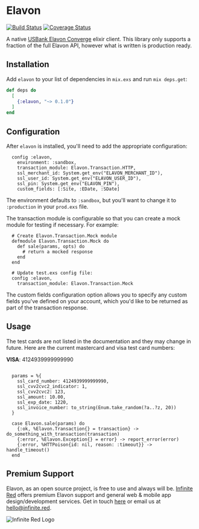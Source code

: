 # Elavon
[![Build Status](https://semaphoreci.com/api/v1/ir/elavon-elixir/branches/master/shields_badge.svg)](https://semaphoreci.com/ir/elavon-elixir)
[![Coverage Status](https://coveralls.io/repos/github/infinitered/elavon-elixir/badge.svg?branch=master)](https://coveralls.io/github/infinitered/elavon-elixir?branch=master)

A native [USBank Elavon Converge](https://developer.elavon.com/#/home/landing) elixir client. This library only supports a fraction of the full Elavon API, however what is written is production ready.

## Installation

Add `elavon` to your list of dependencies in `mix.exs` and run `mix deps.get`:

```elixir
def deps do
  [
    {:elavon, "~> 0.1.0"}
  ]
end
```

## Configuration

After `elavon` is installed, you'll need to add the appropriate configuration:

```
  config :elavon,
    environment: :sandbox,
    transaction_module: Elavon.Transaction.HTTP,
    ssl_merchant_id: System.get_env("ELAVON_MERCHANT_ID"),
    ssl_user_id: System.get_env("ELAVON_USER_ID"),
    ssl_pin: System.get_env("ELAVON_PIN"),
    custom_fields: [:Site, :EDate, :SDate]
```

The environment defaults to `:sandbox`, but you'll want to change it to `:production` in your `prod.exs` file.

The transaction module is configurable so that you can create a mock module for testing if necessary. For example:

```
  # Create Elavon.Transaction.Mock module
  defmodule Elavon.Transaction.Mock do
    def sale(params, opts) do
      # return a mocked response
    end
  end

  # Update test.exs config file:
  config :elavon,
    transaction_module: Elavon.Transaction.Mock
```

The custom fields configuration option allows you to specify any custom fields you've defined on your account, which you'd like to be returned as part of the transaction response.

## Usage

The test cards are not listed in the documentation and they may change in future. Here are the current mastercard and visa test card numbers:

**VISA**: 4124939999999990

```

  params = %{
    ssl_card_number: 4124939999999990,
    ssl_cvv2cvc2_indicator: 1,
    ssl_cvv2cvc2: 123,
    ssl_amount: 10.00,
    ssl_exp_date: 1220,
    ssl_invoice_number: to_string(Enum.take_random(?a..?z, 20))
  }

  case Elavon.sale(params) do
    {:ok, %Elavon.Transaction{} = transaction} -> do_something_with_transaction(transaction)
    {:error, %Elavon.Exception{} = error} -> report_error(error)
    {:error, %HTTPoison{id: nil, reason: :timeout}} -> handle_timeout()
  end
```

## Premium Support

Elavon, as an open source project, is free to use and always will be. [Infinite Red](https://infinite.red) offers premium Elavon support and general web &
mobile app design/development services. Get in touch [here](https://infinite.red/contact) or email us at [hello@infinite.red](mailto:hello@infinite.red).

![Infinite Red Logo](https://infinite.red/images/infinite_red_logo_colored.png)
